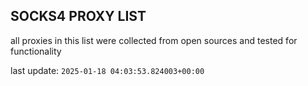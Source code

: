 ## SOCKS4 PROXY LIST

all proxies in this list were collected from open sources and tested for functionality

last update: `2025-01-18 04:03:53.824003+00:00`
